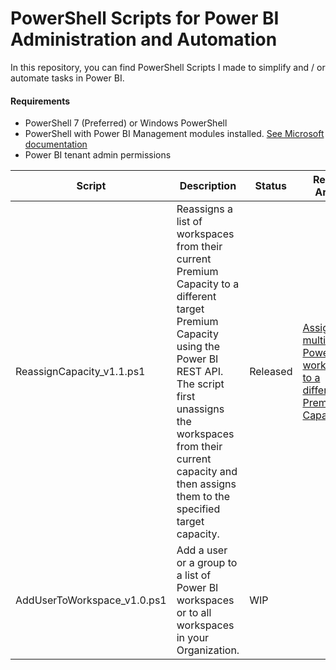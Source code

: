 # PowerShell Scripts for Power BI Administration and Automation
In this repository, you can find PowerShell Scripts I made to simplify and / or automate tasks in Power BI.

#### Requirements
- PowerShell 7 (Preferred) or Windows PowerShell
- PowerShell with Power BI Management modules installed. [See Microsoft documentation](https://learn.microsoft.com/en-us/powershell/power-bi/overview?view=powerbi-ps)
- Power BI tenant admin permissions

| Script | Description | Status | Related Article |
|-------------|-------------|-------------|-------------|
| ReassignCapacity_v1.1.ps1 | Reassigns a list of workspaces from their current Premium Capacity to a different target Premium Capacity using the Power BI REST API. The script first unassigns the workspaces from their current capacity and then assigns them to the specified target capacity. | Released | [Assign multiple Power BI workspaces to a different Premium Capacity](https://medium.com/@demerzel/assign-multiple-power-bi-workspaces-to-a-different-premium-capacity-57fa13a7faf1) |
| AddUserToWorkspace_v1.0.ps1 | Add a user or a group to a list of Power BI workspaces or to all workspaces in your Organization. | WIP | |

